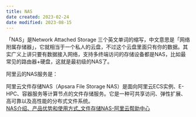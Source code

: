 ```yaml
---
title: NAS
date created: 2023-02-24
date modified: 2023-08-15
---
```


「NAS」是Network Attached Storage 三个英文单词的缩写，中文意思是「网络附属存储器」，它就相当于一个私人的云盘，不过这个云盘里面只有你的数据。其实广义上讲只要有数据接入网络，支持多终端访问的存储设备都是NAS，比如最常见的路由器+硬盘，这就是最初级的NAS了。

阿里云的NAS服务是：

阿里云文件存储NAS（Apsara File Storage NAS）是面向阿里云ECS实例、E-HPC、容器服务等计算节点的文件存储服务。它是一种可共享访问、弹性扩展、高可靠以及高性能的分布式文件系统。  
[NAS介绍、产品优势和使用方式\_文件存储NAS-阿里云帮助中心](https://help.aliyun.com/zh/nas/product-overview/what-is-nas?spm=a2c4g.11174283.0.0.294b1dd7aNXDPp)
